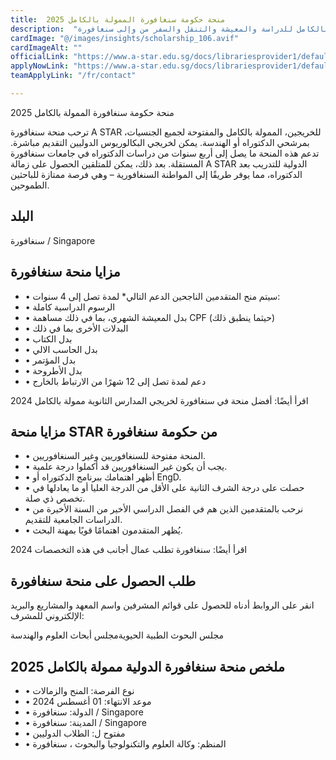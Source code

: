```yaml
---
title:  منحة حكومة سنغافورة الممولة بالكامل 2025 
description:  "براتب 2700 دولار شهريا منحة حكومة سنغافورة الدولية الممولة بالكامل للدراسة والمعيشة والتنقل والسفر من وإلى سنغافورة." 
cardImage: "@/images/insights/scholarship_106.avif" 
cardImageAlt: "" 
officialLink: "https://www.a-star.edu.sg/docs/librariesprovider1/default-document-library/scholarships/astar-supervisors-projects/projects_2024-01-09-bmrc.xlsx%3Fsfvrsn=cdc9f425_20" 
applyNowLink: "https://www.a-star.edu.sg/docs/librariesprovider1/default-document-library/scholarships/astar-supervisors-projects/projects_2024-01-09-serc.xlsx%3Fsfvrsn=7d331738_24" 
teamApplyLink: "/fr/contact"

---
```


منحة حكومة سنغافورة الممولة بالكامل 2025

ترحب منحة سنغافورة A STAR للخريجين، الممولة بالكامل والمفتوحة لجميع الجنسيات، بمرشحي الدكتوراه أو الهندسة. يمكن لخريجي البكالوريوس الدوليين التقديم مباشرة. تدعم هذه المنحة ما يصل إلى أربع سنوات من دراسات الدكتوراه في جامعات سنغافورة المستقلة. بعد ذلك، يمكن للمتلقين الحصول على زمالة A STAR الدولية للتدريب بعد الدكتوراه، مما يوفر طريقًا إلى المواطنة السنغافورية – وهي فرصة ممتازة للباحثين الطموحين.

## البلد

سنغافورة / Singapore

## مزايا منحة سنغافورة

- • سيتم منح المتقدمين الناجحين الدعم التالي* لمدة تصل إلى 4 سنوات:
- • الرسوم الدراسية كاملة
- • بدل المعيشة الشهري، بما في ذلك مساهمة CPF (حيثما ينطبق ذلك)
- • البدلات الأخرى بما في ذلك
- • بدل الكتاب
- • بدل الحاسب الالي
- • بدل المؤتمر
- • بدل الأطروحة
- • دعم لمدة تصل إلى 12 شهرًا من الارتباط بالخارج

اقرأ أيضًا: أفضل منحة في سنغافورة لخريجي المدارس الثانوية ممولة بالكامل 2024

## مزايا منحة STAR من حكومة سنغافورة

- • المنحة مفتوحة للسنغافوريين وغير السنغافوريين.
- • يجب أن يكون غير السنغافوريين قد أكملوا درجة علمية.
- • أظهر اهتمامك ببرنامج الدكتوراه أو EngD.
- • حصلت على درجة الشرف الثانية على الأقل من الدرجة العليا أو ما يعادلها في تخصص ذي صلة.
- • نرحب بالمتقدمين الذين هم في الفصل الدراسي الأخير من السنة الأخيرة من الدراسات الجامعية للتقديم.
- • يُظهر المتقدمون اهتمامًا قويًا بمهنة البحث.

اقرأ أيضًا: سنغافورة تطلب عمال أجانب في هذه التخصصات 2024

## طلب الحصول على منحة سنغافورة

انقر على الروابط أدناه للحصول على قوائم المشرفين واسم المعهد والمشاريع والبريد الإلكتروني للمشرف:

مجلس البحوث الطبية الحيويةمجلس أبحاث العلوم والهندسة

## ملخص منحة سنغافورة الدولية ممولة بالكامل 2025

- • نوع الفرصة: المنح والزمالات
- • موعد الانتهاء: 01 أغسطس 2024
- • الدولة: سنغافورة / Singapore
- • المدينة: سنغافورة / Singapore
- • مفتوح ل: الطلاب الدوليين
- • المنظم: وكالة العلوم والتكنولوجيا والبحوث ، سنغافورة


